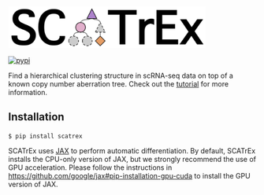 <div align="left">
  <img src="figures/logo_text.png", width="400px">
</div>

[![pypi](https://img.shields.io/pypi/v/scatrex.svg)](https://pypi.python.org/pypi/scatrex)

Find a hierarchical clustering structure in scRNA-seq data on top of a known copy number aberration tree. Check out the [tutorial](./notebooks/tutorial.ipynb) for more information.

## Installation
```
$ pip install scatrex
```

SCATrEx uses [JAX](https://github.com/google/jax) to perform automatic differentiation. By default, SCATrEx installs the CPU-only version of JAX, but we strongly recommend the use of GPU acceleration. Please follow the instructions in https://github.com/google/jax#pip-installation-gpu-cuda to install the GPU version of JAX.
